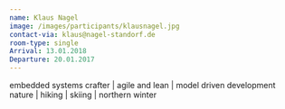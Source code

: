 ```yaml
---
name: Klaus Nagel
image: /images/participants/klausnagel.jpg
contact-via: klaus@nagel-standorf.de
room-type: single
Arrival: 13.01.2018
Departure: 20.01.2017
---
```


embedded systems crafter | agile and lean | model driven development
nature | hiking | skiing | northern winter
